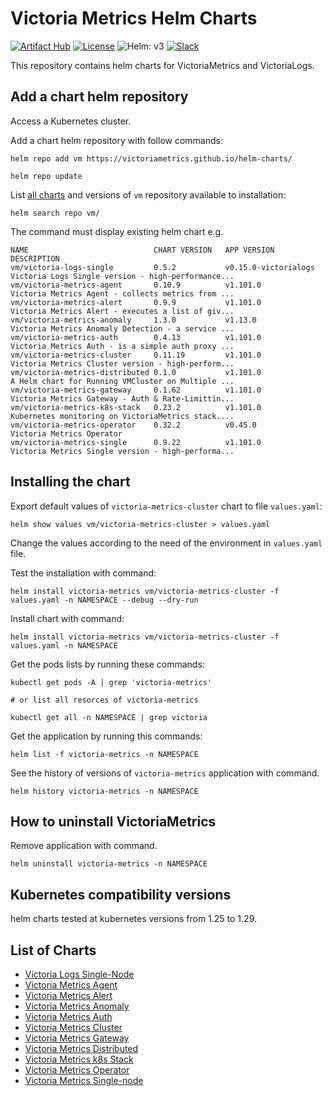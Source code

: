 # Victoria Metrics Helm Charts

[![Artifact Hub](https://img.shields.io/endpoint?url=https://artifacthub.io/badge/repository/victoriametrics)](https://artifacthub.io/packages/search?repo=victoriametrics&verified_publisher=true)
[![License](https://img.shields.io/github/license/VictoriaMetrics/VictoriaMetrics.svg)](https://github.com/VictoriaMetrics/helm-charts/blob/master/LICENSE)
![Helm: v3](https://img.shields.io/static/v1?label=Helm&message=v3&color=informational&logo=helm)
[![Slack](https://img.shields.io/badge/join%20slack-%23victoriametrics-brightgreen.svg)](https://slack.victoriametrics.com/)

This repository contains helm charts for VictoriaMetrics and VictoriaLogs.

## Add a chart helm repository

Access a Kubernetes cluster.

Add a chart helm repository with follow commands:

```console
helm repo add vm https://victoriametrics.github.io/helm-charts/

helm repo update
```

List [all charts](#list-of-charts) and versions of `vm` repository available to installation:

```console
helm search repo vm/
```

The command must display existing helm chart e.g.

```shell
NAME                            CHART VERSION   APP VERSION             DESCRIPTION
vm/victoria-logs-single         0.5.2           v0.15.0-victorialogs    Victoria Logs Single version - high-performance...
vm/victoria-metrics-agent       0.10.9          v1.101.0                Victoria Metrics Agent - collects metrics from ...
vm/victoria-metrics-alert       0.9.9           v1.101.0                Victoria Metrics Alert - executes a list of giv...
vm/victoria-metrics-anomaly     1.3.0           v1.13.0                 Victoria Metrics Anomaly Detection - a service ...
vm/victoria-metrics-auth        0.4.13          v1.101.0                Victoria Metrics Auth - is a simple auth proxy ...
vm/victoria-metrics-cluster     0.11.19         v1.101.0                Victoria Metrics Cluster version - high-perform...
vm/victoria-metrics-distributed 0.1.0           v1.101.0                A Helm chart for Running VMCluster on Multiple ...
vm/victoria-metrics-gateway     0.1.62          v1.101.0                Victoria Metrics Gateway - Auth & Rate-Limittin...
vm/victoria-metrics-k8s-stack   0.23.2          v1.101.0                Kubernetes monitoring on VictoriaMetrics stack....
vm/victoria-metrics-operator    0.32.2          v0.45.0                 Victoria Metrics Operator
vm/victoria-metrics-single      0.9.22          v1.101.0                Victoria Metrics Single version - high-performa...
```

## Installing the chart

Export default values of ``victoria-metrics-cluster`` chart to file ``values.yaml``:

```console
helm show values vm/victoria-metrics-cluster > values.yaml
```

Change the values according to the need of the environment in ``values.yaml`` file.

Test the installation with command:

```console
helm install victoria-metrics vm/victoria-metrics-cluster -f values.yaml -n NAMESPACE --debug --dry-run
```

Install chart with command:

```console
helm install victoria-metrics vm/victoria-metrics-cluster -f values.yaml -n NAMESPACE
```

Get the pods lists by running these commands:

```console
kubectl get pods -A | grep 'victoria-metrics'

# or list all resorces of victoria-metrics

kubectl get all -n NAMESPACE | grep victoria
```

Get the application by running this commands:

```console
helm list -f victoria-metrics -n NAMESPACE
```

See the history of versions of ``victoria-metrics`` application with command.

```console
helm history victoria-metrics -n NAMESPACE
```

## How to uninstall VictoriaMetrics

Remove application with command.

```console
helm uninstall victoria-metrics -n NAMESPACE
```

## Kubernetes compatibility versions

helm charts tested at kubernetes versions from 1.25 to 1.29.

## List of Charts

- [Victoria Logs Single-Node](./charts/victoria-logs-single)
- [Victoria Metrics Agent](./charts/victoria-metrics-agent)
- [Victoria Metrics Alert](./charts/victoria-metrics-alert)
- [Victoria Metrics Anomaly](./charts/victoria-metrics-anomaly)
- [Victoria Metrics Auth](./charts/victoria-metrics-auth)
- [Victoria Metrics Cluster](./charts/victoria-metrics-cluster)
- [Victoria Metrics Gateway](./charts/victoria-metrics-gateway)
- [Victoria Metrics Distributed](./charts/victoria-metrics-distributed)
- [Victoria Metrics k8s Stack](./charts/victoria-metrics-k8s-stack)
- [Victoria Metrics Operator](./charts/victoria-metrics-operator)
- [Victoria Metrics Single-node](./charts/victoria-metrics-single)
